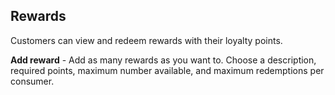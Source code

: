 ## Rewards
Customers can view and redeem rewards with their loyalty points.

**Add reward** - Add as many rewards as you want to. Choose a description, required points, maximum number available, and maximum redemptions per consumer.
